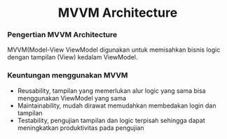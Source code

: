 <h1><center>MVVM Architecture</center></h1>

### Pengertian MVVM Architecture
<p>MVVM(Model-View ViewModel digunakan untuk memisahkan bisnis logic dengan tampilan (View) kedalam ViewModel.</p>

### Keuntungan menggunakan MVVM
- Reusability, tampilan yang memerlukan alur logic yang sama bisa menggunakan ViewModel yang sama
- Maintainability, mudah dirawat memudahkan membedakan login dan tampilan
- Testability, pengujian tampilan dan logic terpisah sehingga dapat meningkatkan produktivitas pada pengujian